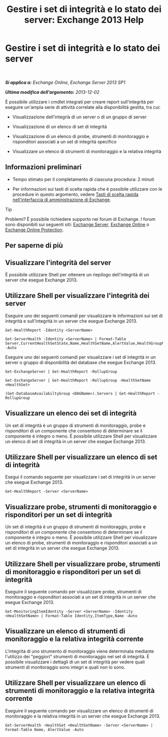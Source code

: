 ﻿---
title: 'Gestire i set di integrità e lo stato dei server: Exchange 2013 Help'
TOCTitle: Gestire i set di integrità e lo stato dei server
ms:assetid: a4f84312-6cfa-4f17-9707-676aadab1143
ms:mtpsurl: https://technet.microsoft.com/it-it/library/Dn482054(v=EXCHG.150)
ms:contentKeyID: 59890030
ms.date: 05/22/2018
mtps_version: v=EXCHG.150
ms.translationtype: MT
---

# Gestire i set di integrità e lo stato dei server

 

_**Si applica a:** Exchange Online, Exchange Server 2013 SP1_

_**Ultima modifica dell'argomento:** 2013-12-02_

È possibile utilizzare i cmdlet integrati per creare report sull'integrità per eseguire un'ampia serie di attività correlate alla disponibilità gestita, tra cui:

  - Visualizzazione dell'integrià di un server o di un gruppo di server

  - Visualizzazione di un elenco di set di integrità

  - Visualizzazione di un elenco di probe, strumenti di monitoraggio e risponditori associati a un set di integrità specifico

  - Visualizzare un elenco di strumenti di monitoraggio e la relativa integrità

## Informazioni preliminari

  - Tempo stimato per il completamento di ciascuna procedura: 2 minuti

  - Per informazioni sui tasti di scelta rapida che è possibile utilizzare con le procedure in questo argomento, vedere [Tasti di scelta rapida nell'interfaccia di amministrazione di Exchange](keyboard-shortcuts-in-the-exchange-admin-center-exchange-online-protection-help.md).


> [!TIP]
> Problemi? È possibile richiedere supporto nei forum di Exchange. I forum sono disponibili sui seguenti siti: <A href="https://go.microsoft.com/fwlink/p/?linkid=60612">Exchange Server</A>, <A href="https://go.microsoft.com/fwlink/p/?linkid=267542">Exchange Online</A> o <A href="https://go.microsoft.com/fwlink/p/?linkid=285351">Exchange Online Protection</A>.



## Per saperne di più

## Visualizzare l'integrità del server

È possibile utilizzare Shell per ottenere un riepilogo dell'integrità di un server che esegue Exchange 2013.

## Utilizzare Shell per visualizzare l'integrità dei server

Eseguire uno dei seguenti comandi per visualizzare le informazioni sui set di integrità e sull'integrità in un server che esegue Exchange 2013.

    Get-HealthReport -Identity <ServerName>

    Get-ServerHealth -Identity <ServerName> | Format-Table Server,CurrentHealthSetState,Name,HealthSetName,AlertValue,HealthGroupName -Auto

Eseguire uno dei seguenti comandi per visualizzare i set di integrità in un server o gruppo di disponibilità del database che esegue Exchange 2013.

    Get-ExchangeServer | Get-HealthReport -RollupGroup

    Get-ExchangeServer | Get-HealthReport -RollupGroup -HealthSetName <HealthSet>

    (Get-DatabaseAvailabiltyGroup <DAGName>).Servers | Get-HealthReport -RollupGroup

## Visualizzare un elenco dei set di integrità

Un set di integrità è un gruppo di strumenti di monitoraggio, probe e risponditori di un componente che consentono di determinare se il componente è integro o meno. È possibile utilizzare Shell per visualizzare un elenco di set di integrità in un server che esegue Exchange 2013.

## Utilizzare Shell per visualizzare un elenco di set di integrità

Esegui il comando seguente per visualizzare i set di integrità in un server che esegue Exchange 2013.

    Get-HealthReport -Server <ServerName>

## Visualizzare probe, strumenti di monitoraggio e risponditori per un set di integrità

Un set di integrità è un gruppo di strumenti di monitoraggio, probe e risponditori di un componente che consentono di determinare se il componente è integro o meno. È possibile utilizzare Shell per visualizzare un elenco di probe, strumenti di monitoraggio e risponditori associati a un set di integrità in un server che esegue Exchange 2013.

## Utilizzare Shell per visualizzare probe, strumenti di monitoraggio e risponditori per un set di integrità

Eseguire il seguente comando per visualizzare probe, strumenti di monitoraggio e risponditori associati a un set di integrità in un server che esegue Exchange 2013.

    Get-MonitoringItemIdentity -Server <ServerName> -Identity <HealthSetName> | Format-Table Identity,ItemType,Name -Auto

## Visualizzare un elenco di strumenti di monitoraggio e la relativa integrità corrente

L'integrità di uno strumento di monitoraggio viene determinata mediante l'utilizzo dei "peggiori" strumenti di monitoraggio nel set di integrità. È possibile visualizzare i dettagli di un set di integrità per vedere quali strumenti di monitoraggio sono integri e quali non lo sono.

## Utilizzare Shell per visualizzare un elenco di strumenti di monitoraggio e la relativa integrità corrente

Eseguire il seguente comando per visualizzare un elenco di strumenti di monitoraggio e la relativa integrità in un server che esegue Exchange 2013.

    Get-ServerHealth -HealthSet <HealthSetName> -Server <ServerName> | Format-Table Name, AlertValue -Auto

